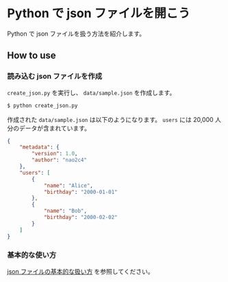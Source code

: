 # Python で json ファイルを開こう

Python で json ファイルを扱う方法を紹介します。

## How to use

### 読み込む json ファイルを作成

`create_json.py` を実行し、 `data/sample.json` を作成します。

```bash
$ python create_json.py
``` 

作成された `data/sample.json` は以下のようになります。 `users` には 20,000 人分のデータが含まれています。

```json
{
    "metadata": {
        "version": 1.0,
        "author": "nao2c4"
    },
    "users": [
        {
            "name": "Alice",
            "birthday": "2000-01-01"
        },
        {
            "name": "Bob",
            "birthday": "2000-02-02"
        }
    ]
}
```

### 基本的な使い方

[json ファイルの基本的な扱い方](notebooks/sample_01_basic.ipynb) を参照してください。
